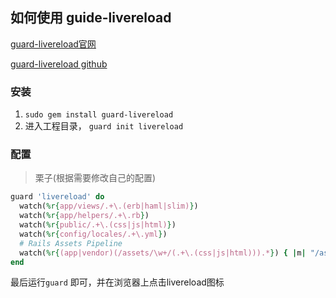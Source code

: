## 如何使用 guide-livereload

[guard-livereload官网](https://rubygems.org/gems/guard-livereload)

[guard-livereload github](https://github.com/guard/guard-livereload)


### 安装

1. `sudo gem install guard-livereload`
2. 进入工程目录， `guard init livereload`

### 配置

> 栗子(根据需要修改自己的配置)

```ruby
guard 'livereload' do
  watch(%r{app/views/.+\.(erb|haml|slim)})
  watch(%r{app/helpers/.+\.rb})
  watch(%r{public/.+\.(css|js|html)})
  watch(%r{config/locales/.+\.yml})
  # Rails Assets Pipeline
  watch(%r{(app|vendor)(/assets/\w+/(.+\.(css|js|html))).*}) { |m| "/assets/#{m[3]}" }
end
```

最后运行`guard` 即可，并在浏览器上点击livereload图标